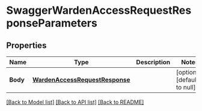 # SwaggerWardenAccessRequestResponseParameters

## Properties
Name | Type | Description | Notes
------------ | ------------- | ------------- | -------------
**Body** | [**WardenAccessRequestResponse**](wardenAccessRequestResponse.md) |  | [optional] [default to null]

[[Back to Model list]](../README.md#documentation-for-models) [[Back to API list]](../README.md#documentation-for-api-endpoints) [[Back to README]](../README.md)


